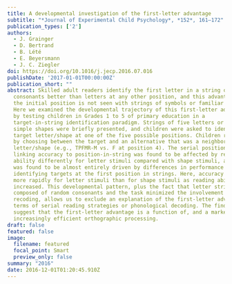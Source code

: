 ```yaml
---
title: A developmental investigation of the first-letter advantage
subtitle: "*Journal of Experimental Child Psychology*, *152*, 161–172"
publication_types: ['2']
authors:
  - J. Grainger
  - D. Bertrand
  - B. Lété
  - E. Beyersmann
  - J. C. Ziegler
doi: https://doi.org/10.1016/j.jecp.2016.07.016
publishDate: '2017-01-01T00:00:00Z'
publication_short: ""
abstract: Skilled adult readers identify the first letter in a string of random
  consonants better than letters at any other position, and this advantage for
  the initial position is not seen with strings of symbols or familiar shapes.
  Here we examined the developmental trajectory of this first-letter advantage
  by testing children in Grades 1 to 5 of primary education in a
  target-in-string identification paradigm. Strings of five letters or five
  simple shapes were briefly presented, and children were asked to identify a
  target letter/shape at one of the five possible positions. Children responded
  by choosing between the target and an alternative that was a neighboring
  letter/shape (e.g., TPFMR-M vs. F at position 4). The serial position function
  linking accuracy to position-in-string was found to be affected by reading
  ability differently for letter stimuli compared with shape stimuli, and this
  was found to be almost entirely driven by differences in performance in
  identifying targets at the first position in strings. Here, accuracy increased
  more rapidly for letter stimuli than for shape stimuli as reading ability
  increased. This developmental pattern, plus the fact that letter strings were
  composed of random consonants and the task minimized the involvement of verbal
  recoding, allows us to exclude an explanation of the first-letter advantage in
  terms of serial reading strategies or phonological decoding. The findings
  suggest that the first-letter advantage is a function of, and a marker for,
  increasingly efficient orthographic processing.
draft: false
featured: false
image:
  filename: featured
  focal_point: Smart
  preview_only: false
summary: "2016"
date: 2016-12-01T01:20:45.910Z
---
```

